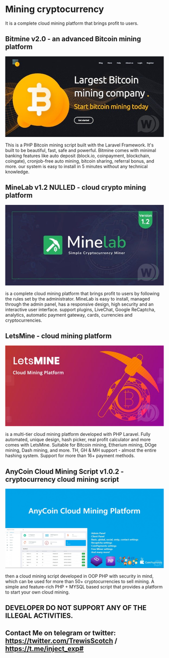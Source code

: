# Mining cryptocurrency
It is a complete cloud mining platform that brings profit to users.

## Bitmine v2.0 - an advanced Bitcoin mining platform
<p align="center">
  <img src="https://github.com/trewisscotch/Mining-cryptocurrency-/blob/main/bitmine.jpg" alt="animated" />
</p>

This is a PHP Bitcoin mining script built with the Laravel Framework. It's built to be beautiful, fast, safe and powerful. Bitmine comes with minimal banking features like auto deposit (block.io, coinpayment, blockchain, coingate), cronjob-free auto mining, bitcoin sharing, referral bonus, and more. our system is easy to install in 5 minutes without any technical knowledge.

## MineLab v1.2 NULLED - cloud crypto mining platform
<p align="center">
  <img src="https://github.com/trewisscotch/Mining-cryptocurrency-/blob/main/Minelab.jpg" alt="animated" />
</p>

is a complete cloud mining platform that brings profit to users by following the rules set by the administrator. MineLab is easy to install, managed through the admin panel, has a responsive design, high security and an interactive user interface. support plugins, LiveChat, Google ReCaptcha, analytics, automatic payment gateway, cards, currencies and cryptocurrencies.

## LetsMine - cloud mining platform
<p align="center">
  <img src="https://github.com/trewisscotch/Mining-cryptocurrency-/blob/main/LetsMine%20.jpg" alt="animated" />
</p>

is a multi-tier cloud mining platform developed with PHP Laravel. Fully automated, unique design, hash picker, real profit calculator and more comes with LetsMine. Suitable for Bitcoin mining, Etherium mining, DOge mining, Dash mining, and more. TH, GH & MH support - almost the entire hashing system. Support for more than 16+ payment methods.

## AnyCoin Cloud Mining Script v1.0.2 - cryptocurrency cloud mining script
<p align="center">
  <img src="https://github.com/trewisscotch/Mining-cryptocurrency-/blob/main/AnyCoin.jpg" alt="animated" />
</p>

then a cloud mining script developed in OOP PHP with security in mind, which can be used for more than 50+ cryptocurrencies to sell mining. A simple and feature-rich PHP + MYSQL based script that provides a platform to start your own cloud mining.

## DEVELOPER DO NOT SUPPORT ANY OF THE ILLEGAL ACTIVITIES.

## Contact Me on telegram or twitter: https://twitter.com/TrewisScotch / https://t.me/inject_exp#
